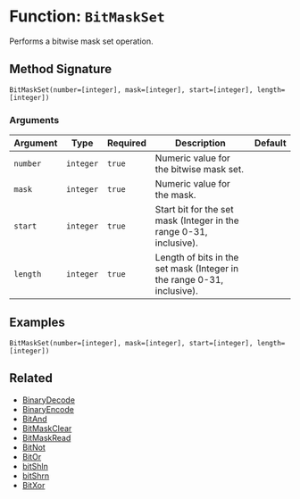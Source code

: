 [comment]: # (Note: This documentation is generated dynamically in the build process.  To modify the contents, change the javadoc on the _invoke method of the BIF class)

# Function: `BitMaskSet`

Performs a bitwise mask set operation.

## Method Signature
```
BitMaskSet(number=[integer], mask=[integer], start=[integer], length=[integer])
```
### Arguments

| Argument | Type | Required | Description | Default |
|----------|------|----------|-------------|---------|
| `number` | `integer` | `true` | Numeric value for the bitwise mask set. |  |
| `mask` | `integer` | `true` | Numeric value for the mask. |  |
| `start` | `integer` | `true` | Start bit for the set mask (Integer in the range 0-31, inclusive). |  |
| `length` | `integer` | `true` | Length of bits in the set mask (Integer in the range 0-31, inclusive). |  |

## Examples

```
BitMaskSet(number=[integer], mask=[integer], start=[integer], length=[integer])
```

## Related
  * [BinaryDecode](./BinaryDecode.md)
  * [BinaryEncode](./BinaryEncode.md)
  * [BitAnd](./BitAnd.md)
  * [BitMaskClear](./BitMaskClear.md)
  * [BitMaskRead](./BitMaskRead.md)
  * [BitNot](./BitNot.md)
  * [BitOr](./BitOr.md)
  * [bitShln](./bitShln.md)
  * [bitShrn](./bitShrn.md)
  * [BitXor](./BitXor.md)
